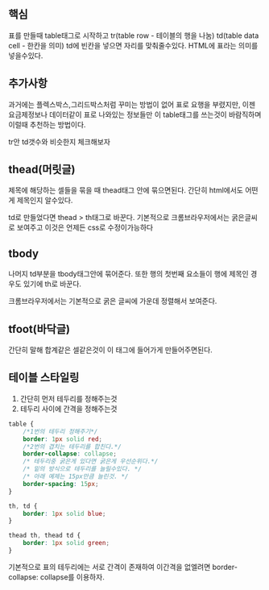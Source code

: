 ## 핵심
표를 만들때 table태그로 시작하고 tr(table row - 테이블의 행을 나눔)
td(table data cell - 한칸을 의미)
td에 빈칸을 넣으면 자리를 맞춰줄수있다.
HTML에 표라는 의미를 넣을수있다.

## 추가사항
과거에는 플렉스박스,그리드박스처럼 꾸미는 방법이 없어 표로 요행을 부렸지만, 이젠 요금제정보나 데이터같이 표로 나와있는 정보들만 이 table태그를 쓰는것이 바람직하며 이럴때 추천하는 방법이다.

tr안 td갯수와 비슷한지 체크해보자

## thead(머릿글)
제목에 해당하는 셀들을 묶을 때 thead태그 안에 묶으면된다. 간단히 html에서도 어떤게 제목인지 알수있다.

td로 만들었다면 thead > th태그로 바꾼다. 기본적으로 크롬브라우저에서는 굵은글씨로 보여주고 이것은 언제든 css로 수정이가능하다

## tbody
나머지 td부분을 tbody태그안에 묶어준다.
또한 행의 첫번째 요소들이 행에 제목인 경우도 있기에 th로 바꾼다.

크롬브라우저에서는 기본적으로 굵은 글씨에 가운데 정렬해서 보여준다.

## tfoot(바닥글)
간단히 말해 합계같은 셀같은것이 이 태그에 들어가게 만들어주면된다.

## 테이블 스타일링
1. 간단히 먼저 테두리를 정해주는것
2. 테두리 사이에 간격을 정해주는것

```CSS
table {
	/*1번의 테두리 정해주기*/
	border: 1px solid red;
	/*2번의 겹치는 테두리를 합친다.*/
	border-collapse: collapse;
	/* 테두리중 굵은게 있다면 굵은게 우선순위다.*/
	/* 밑의 방식으로 테두리를 늘릴수있다. */
	/* 아래 예제는 15px만큼 늘린것. */
	border-spacing: 15px;
}

th, td {
	border: 1px solid blue;
}

thead th, thead td {
	border: 1px solid green;
}
```
기본적으로 표의 테두리에는 서로 간격이 존재하여 이간격을 없엘려면 border-collapse: collapse를 이용하자.
